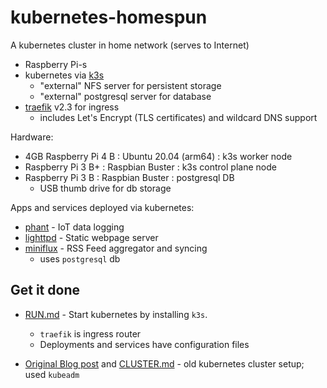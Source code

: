 kubernetes-homespun
===================

A kubernetes cluster in home network (serves to Internet)

-	Raspberry Pi-s
-	kubernetes via [k3s](https://k3s.io)
	-	"external" NFS server for persistent storage
	-	"external" postgresql server for database
-	[traefik](https://github.com/containous/traefik) v2.3 for ingress
	-	includes Let's Encrypt (TLS certificates) and wildcard DNS support

Hardware:

-	4GB Raspberry Pi 4 B : Ubuntu 20.04 (arm64) : k3s worker node
-	Raspberry Pi 3 B+ : Raspbian Buster : k3s control plane node
-	Raspberry Pi 3 B : Raspbian Buster : postgresql DB
	-	USB thumb drive for db storage

Apps and services deployed via kubernetes:

-	[phant](https://hub.docker.com/r/dpcrook/phant_server-docker) - IoT data logging
-	[lighttpd](https://hub.docker.com/r/dpcrook/alpine-lighttpd-static) - Static webpage server
-	[miniflux](https://hub.docker.com/r/miniflux/miniflux) - RSS Feed aggregator and syncing
	-	uses `postgresql` db

Get it done
-----------

-	[RUN.md](RUN.md) - Start kubernetes by installing `k3s`.

	-	`traefik` is ingress router
	-	Deployments and services have configuration files

-	[Original Blog post](https://idcrook.github.io/Kubernetes-Ubuntu-18.04-Bare-Metal-Single-Host/) and [CLUSTER.md](.archive/CLUSTER.md) - old kubernetes cluster setup; used `kubeadm`
